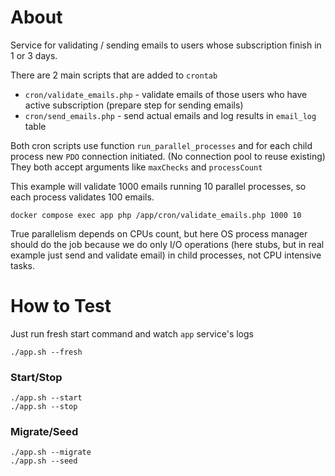 # About

Service for validating / sending emails to users whose subscription finish in 1 or 3 days.

There are 2 main scripts that are added to `crontab`
- `cron/validate_emails.php` - validate emails of those users who have active subscription (prepare step for sending emails)
- `cron/send_emails.php` - send actual emails and log results in `email_log` table

Both cron scripts use function `run_parallel_processes` and for each child process new `PDO` connection initiated. (No connection pool to reuse existing)
They both accept arguments like `maxChecks` and `processCount`

This example will validate 1000 emails running 10 parallel processes, so each process validates 100 emails.
```shell
docker compose exec app php /app/cron/validate_emails.php 1000 10
```

True parallelism depends on CPUs count, but here OS process manager should do the job
because we do only I/O operations (here stubs, but in real example just send and validate email) in child processes, not CPU intensive tasks.

# How to Test

Just run fresh start command and watch `app` service's logs

```shell
./app.sh --fresh
```

### Start/Stop

```shell
./app.sh --start
./app.sh --stop
```

### Migrate/Seed

```shell
./app.sh --migrate
./app.sh --seed
```

